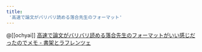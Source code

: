 ```yaml
---
title:
 '高速で論文がバリバリ読める落合先生のフォーマット'
---
```


@[[ochyai]]
[高速で論文がバリバリ読める落合先生のフォーマットがいい感じだったのでメモ - 書架とラフレンツェ](https://lafrenze.hatenablog.com/entry/2015/08/04/120205)


